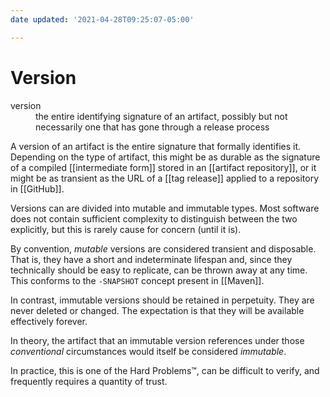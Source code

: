 ```yaml
---
date updated: '2021-04-28T09:25:07-05:00'

---
```


# Version

<dl>
<dt>version</dt>
<dd>the entire identifying signature of an artifact, possibly but not necessarily one that has gone through a release process</dd>
</dl>

A version of an artifact is the entire signature that formally identifies it.  Depending on the type of artifact, this might be as durable as the signature of a  compiled [[intermediate form]] stored in an [[artifact repository]], or it might be as transient as the URL of a [[tag release]] applied to a repository in [[GitHub]].

Versions can are divided into mutable and immutable types.  Most software does not contain sufficient complexity to distinguish between the two explicitly, but this is rarely cause for concern (until it is).

By convention, _mutable_ versions are considered transient and disposable.  That is, they have a short and indeterminate lifespan and, since they technically should be easy to replicate, can be thrown away at any time.  This conforms to the `-SNAPSHOT` concept present in [[Maven]].

In contrast, immutable versions should be retained in perpetuity.  They are never deleted or changed.  The expectation is that they will be available effectively forever.

In theory, the artifact that an immutable version references under those _conventional_ circumstances would itself be considered _immutable_.

In practice, this is one of the Hard Problems™, can be difficult to verify, and frequently requires a quantity of trust.
